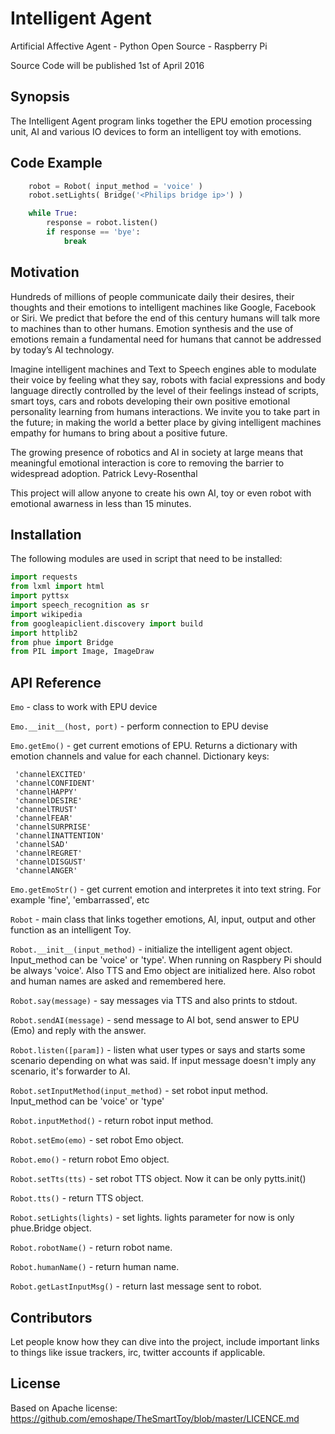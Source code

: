 # Intelligent Agent
Artificial Affective Agent - Python Open Source - Raspberry Pi

Source Code will be published 1st of April 2016

## Synopsis

The Intelligent Agent program links together the EPU emotion processing unit, AI and various IO devices to form an intelligent toy with emotions.

## Code Example

```python
    robot = Robot( input_method = 'voice' )
    robot.setLights( Bridge('<Philips bridge ip>') )

    while True:
        response = robot.listen()
        if response == 'bye':
            break
```

## Motivation

Hundreds of millions of people communicate daily their desires, their thoughts and their emotions to intelligent machines like Google, Facebook or Siri. We predict that before the end of this century humans will talk more to machines than to other humans. Emotion synthesis and the use of emotions remain a fundamental need for humans that cannot be addressed by today’s AI technology.

Imagine intelligent machines and Text to Speech engines able to modulate their voice by feeling what they say, robots with facial expressions and body language directly controlled by the level of their feelings instead of scripts, smart toys, cars and robots developing their own positive emotional personality learning from humans interactions. We invite you to take part in the future; in making the world a better place by giving intelligent machines empathy for humans to bring about a positive future.

The growing presence of robotics and AI in society at large means that meaningful emotional interaction is core to removing the barrier to widespread adoption. Patrick Levy-Rosenthal

This project will allow anyone to create his own AI, toy or even robot with emotional awarness in less than 15 minutes.

## Installation

The following modules are used in script that need to be installed:
```python
import requests
from lxml import html
import pyttsx
import speech_recognition as sr
import wikipedia
from googleapiclient.discovery import build
import httplib2
from phue import Bridge
from PIL import Image, ImageDraw
```

## API Reference

`Emo` - class to work with EPU device

`Emo.__init__(host, port)` - perform connection to EPU devise

`Emo.getEmo()` - get current emotions of EPU. Returns a dictionary with emotion channels and value for each channel. Dictionary keys:

     'channelEXCITED'
     'channelCONFIDENT'
     'channelHAPPY' 
     'channelDESIRE'
     'channelTRUST' 
     'channelFEAR'  
     'channelSURPRISE'
     'channelINATTENTION'
     'channelSAD'     
     'channelREGRET'  
     'channelDISGUST' 
     'channelANGER'   

`Emo.getEmoStr()` - get current emotion and interpretes it into text string. For example 'fine', 'embarrassed', etc 

`Robot` - main class that links together emotions, AI, input, output and other function as an intelligent Toy.

`Robot.__init__(input_method)` - initialize the intelligent agent object. 
Input_method can be 'voice' or 'type'. When running on Raspbery Pi should be always 'voice'.
Also TTS and Emo object are initialized here.
Also robot and human names are asked and remembered here.

`Robot.say(message)` - say messages via TTS and also prints to stdout.

`Robot.sendAI(message)` - send message to AI bot, send answer to EPU (Emo) and reply with the answer.

`Robot.listen([param])` - listen what user types or says and starts some scenario depending on what was said.
If input message doesn't imply any scenario, it's forwarder to AI.

`Robot.setInputMethod(input_method)` - set robot input method. Input_method can be 'voice' or 'type'

`Robot.inputMethod()` - return robot input method.

`Robot.setEmo(emo)` - set robot Emo object.

`Robot.emo()` - return robot Emo object.

`Robot.setTts(tts)` - set robot TTS object. Now it can be only pytts.init()

`Robot.tts()` - return TTS object.

`Robot.setLights(lights)` - set lights. lights parameter for now is only phue.Bridge object.

`Robot.robotName()` - return robot name.

`Robot.humanName()` - return human name.

`Robot.getLastInputMsg()` - return last message sent to robot.

## Contributors

Let people know how they can dive into the project, include important links to things like issue trackers, irc, twitter accounts if applicable.

## License

Based on Apache license: https://github.com/emoshape/TheSmartToy/blob/master/LICENCE.md
